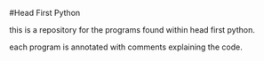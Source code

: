 #Head First Python

this is a repository for the programs found within head first python.

each program is annotated with comments explaining the code.